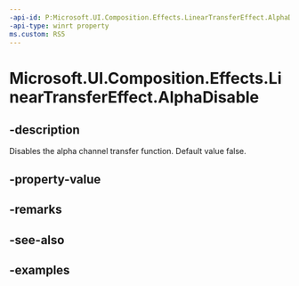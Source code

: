 ```yaml
---
-api-id: P:Microsoft.UI.Composition.Effects.LinearTransferEffect.AlphaDisable
-api-type: winrt property
ms.custom: RS5
---
```


<!-- Property syntax.
public bool AlphaDisable { get;  set; }
-->

# Microsoft.UI.Composition.Effects.LinearTransferEffect.AlphaDisable

## -description
Disables the alpha channel transfer function. Default value false.

## -property-value

## -remarks

## -see-also

## -examples

